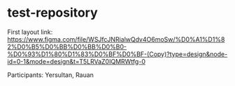 # test-repository

First layout link: https://www.figma.com/file/WSJfcJNRialwQdv4O6moSw/%D0%A1%D1%82%D0%B5%D0%BB%D0%BB%D0%B0-%D0%93%D1%80%D1%83%D0%BF%D0%BF-(Copy)?type=design&node-id=0-1&mode=design&t=T5LRVaZ0IQMRWtfg-0 <br>

Participants: Yersultan, Rauan
